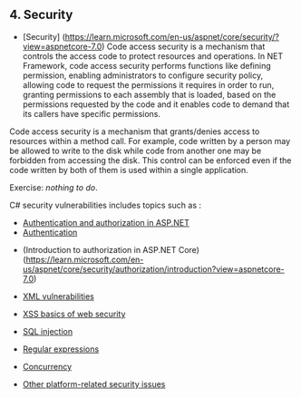 ## 4. Security

* [Security] (https://learn.microsoft.com/en-us/aspnet/core/security/?view=aspnetcore-7.0) 
Code access security is a mechanism that controls the access code to protect resources and operations. In NET Framework, code access security performs functions like defining permission, enabling administrators to configure security policy, allowing code to request the permissions it requires in order to run, granting permissions to each assembly that is loaded, based on the permissions requested by the code and it enables code to demand that its callers have specific permissions.

Code access security is a mechanism that grants/denies access to resources within a method call. For example, code written by a person may be allowed to write to the disk while code from another one may be forbidden from accessing the disk. This control can be enforced even if the code written by both of them is used within a single application.

Exercise: *nothing to do*.

C# security vulnerabilities includes topics such as :
 - [Authentication and authorization in ASP.NET](https://docs.microsoft.com/en-us/aspnet/web-api/overview/security/authentication-and-authorization-in-aspnet-web-api)
 - [Authentication](https://learn.microsoft.com/en-us/dotnet/architecture/microservices/secure-net-microservices-web-applications/)
* (Introduction to authorization in ASP.NET Core)(https://learn.microsoft.com/en-us/aspnet/core/security/authorization/introduction?view=aspnetcore-7.0)
 - [XML vulnerabilities](https://pvs-studio.com/en/blog/posts/csharp/0918/)
 - [XSS basics of web security](https://learn.microsoft.com/en-us/aspnet/core/security/cross-site-scripting?view=aspnetcore-7.0)

 - [SQL injection](https://jonathancrozier.com/blog/preventing-sql-injection-in-c-sharp-applications)
 - [Regular expressions](https://docs.microsoft.com/en-us/archive/msdn-magazine/2010/may/security-briefs-regular-expression-denial-of-service-attacks-and-defenses)
 - [Concurrency](https://learn.microsoft.com/en-us/aspnet/core/data/ef-mvc/concurrency?view=aspnetcore-7.0)
 - [Other platform-related security issues](https://docs.microsoft.com/en-us/dotnet/standard/security/)